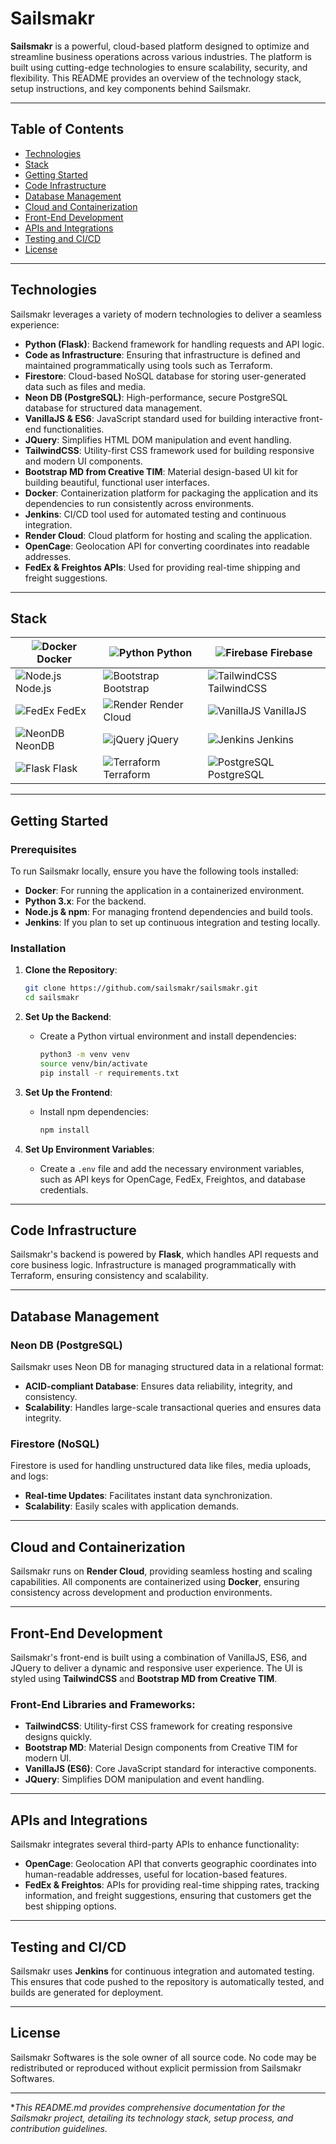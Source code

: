 # Sailsmakr

**Sailsmakr** is a powerful, cloud-based platform designed to optimize and streamline business operations across various industries. The platform is built using cutting-edge technologies to ensure scalability, security, and flexibility. This README provides an overview of the technology stack, setup instructions, and key components behind Sailsmakr.

---

## Table of Contents
- [Technologies](#technologies)
- [Stack](#stack)
- [Getting Started](#getting-started)
- [Code Infrastructure](#code-infrastructure)
- [Database Management](#database-management)
- [Cloud and Containerization](#cloud-and-containerization)
- [Front-End Development](#front-end-development)
- [APIs and Integrations](#apis-and-integrations)
- [Testing and CI/CD](#testing-and-cicd)
- [License](#license)

---

## Technologies

Sailsmakr leverages a variety of modern technologies to deliver a seamless experience:

- **Python (Flask)**: Backend framework for handling requests and API logic.
- **Code as Infrastructure**: Ensuring that infrastructure is defined and maintained programmatically using tools such as Terraform.
- **Firestore**: Cloud-based NoSQL database for storing user-generated data such as files and media.
- **Neon DB (PostgreSQL)**: High-performance, secure PostgreSQL database for structured data management.
- **VanillaJS & ES6**: JavaScript standard used for building interactive front-end functionalities.
- **JQuery**: Simplifies HTML DOM manipulation and event handling.
- **TailwindCSS**: Utility-first CSS framework used for building responsive and modern UI components.
- **Bootstrap MD from Creative TIM**: Material design-based UI kit for building beautiful, functional user interfaces.
- **Docker**: Containerization platform for packaging the application and its dependencies to run consistently across environments.
- **Jenkins**: CI/CD tool used for automated testing and continuous integration.
- **Render Cloud**: Cloud platform for hosting and scaling the application.
- **OpenCage**: Geolocation API for converting coordinates into readable addresses.
- **FedEx & Freightos APIs**: Used for providing real-time shipping and freight suggestions.


---

## Stack
| ![Docker](https://img.icons8.com/color/48/000000/docker.png) Docker | ![Python](https://img.icons8.com/color/48/000000/python.png) Python | ![Firebase](https://img.icons8.com/color/48/000000/firebase.png) Firebase |
|---------------------------------------------|---------------------------------------------|---------------------------------------------|
| ![Node.js](https://img.icons8.com/color/48/000000/nodejs.png) Node.js | ![Bootstrap](https://img.icons8.com/color/48/000000/bootstrap.png) Bootstrap | ![TailwindCSS](https://img.icons8.com/color/48/000000/tailwind-css.png) TailwindCSS |
| ![FedEx](https://img.icons8.com/color/48/000000/fedex.png) FedEx | ![Render](https://img.icons8.com/color/48/000000/cloud.png) Render Cloud | ![VanillaJS](https://img.icons8.com/color/48/000000/javascript.png) VanillaJS |
| ![NeonDB](https://img.icons8.com/color/48/000000/database.png) NeonDB | ![jQuery](https://img.icons8.com/ios-filled/50/000000/jquery.png) jQuery | ![Jenkins](https://img.icons8.com/color/48/000000/jenkins.png) Jenkins |
| ![Flask](https://img.icons8.com/color/48/000000/flask.png) Flask | ![Terraform](https://img.icons8.com/color/48/000000/terraform.png) Terraform | ![PostgreSQL](https://img.icons8.com/color/48/000000/postgreesql.png) PostgreSQL |

---

## Getting Started

### Prerequisites

To run Sailsmakr locally, ensure you have the following tools installed:

- **Docker**: For running the application in a containerized environment.
- **Python 3.x**: For the backend.
- **Node.js & npm**: For managing frontend dependencies and build tools.
- **Jenkins**: If you plan to set up continuous integration and testing locally.

### Installation

1. **Clone the Repository**:
    ```bash
    git clone https://github.com/sailsmakr/sailsmakr.git
    cd sailsmakr
    ```

2. **Set Up the Backend**:
    - Create a Python virtual environment and install dependencies:
      ```bash
      python3 -m venv venv
      source venv/bin/activate
      pip install -r requirements.txt
      ```

3. **Set Up the Frontend**:
    - Install npm dependencies:
      ```bash
      npm install
      ```

4. **Set Up Environment Variables**:
    - Create a `.env` file and add the necessary environment variables, such as API keys for OpenCage, FedEx, Freightos, and database credentials.

---

## Code Infrastructure

Sailsmakr's backend is powered by **Flask**, which handles API requests and core business logic. Infrastructure is managed programmatically with Terraform, ensuring consistency and scalability.

---

## Database Management

### Neon DB (PostgreSQL)

Sailsmakr uses Neon DB for managing structured data in a relational format:
- **ACID-compliant Database**: Ensures data reliability, integrity, and consistency.
- **Scalability**: Handles large-scale transactional queries and ensures data integrity.

### Firestore (NoSQL)

Firestore is used for handling unstructured data like files, media uploads, and logs:
- **Real-time Updates**: Facilitates instant data synchronization.
- **Scalability**: Easily scales with application demands.

---

## Cloud and Containerization

Sailsmakr runs on **Render Cloud**, providing seamless hosting and scaling capabilities. All components are containerized using **Docker**, ensuring consistency across development and production environments.

---

## Front-End Development

Sailsmakr's front-end is built using a combination of VanillaJS, ES6, and JQuery to deliver a dynamic and responsive user experience. The UI is styled using **TailwindCSS** and **Bootstrap MD from Creative TIM**.

### Front-End Libraries and Frameworks:
- **TailwindCSS**: Utility-first CSS framework for creating responsive designs quickly.
- **Bootstrap MD**: Material Design components from Creative TIM for modern UI.
- **VanillaJS (ES6)**: Core JavaScript standard for interactive components.
- **JQuery**: Simplifies DOM manipulation and event handling.

---

## APIs and Integrations

Sailsmakr integrates several third-party APIs to enhance functionality:

- **OpenCage**: Geolocation API that converts geographic coordinates into human-readable addresses, useful for location-based features.
- **FedEx & Freightos**: APIs for providing real-time shipping rates, tracking information, and freight suggestions, ensuring that customers get the best shipping options.

---

## Testing and CI/CD

Sailsmakr uses **Jenkins** for continuous integration and automated testing. This ensures that code pushed to the repository is automatically tested, and builds are generated for deployment.

---

## License

Sailsmakr Softwares is the sole owner of all source code. No code may be redistributed or reproduced without explicit permission from Sailsmakr Softwares.

---

**This README.md provides comprehensive documentation for the Sailsmakr project, detailing its technology stack, setup process, and contribution guidelines.*

